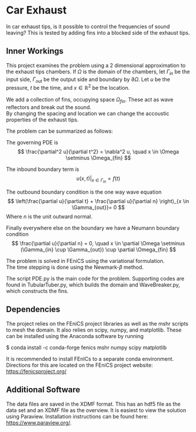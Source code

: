# Car Exhaust

In car exhaust tips, is it possible to control the 
frequencies of sound leaving?  This is tested by adding fins into a blocked
side of the exhaust tips.  

## Inner Workings

This project examines the problem using a 2 dimensional approximation to 
the exhaust tips chambers.  If $\Omega$ is the domain of the chambers,
let $\Gamma_{in}$ be the input side, $\Gamma_{out}$ be the output side
and boundary by $\partial \Omega$.  Let $u$ be the pressure,
$t$ be the time, and $x \in \mathbb R^2$ be the location.  

We add a collection of fins, occupying space 
$\Omega_{fin}$.  These act as wave reflectors and break out the sound.  
By changing the spacing and location we can change the accoustic 
properties of the exhaust tips.

The problem can be summarized as follows:

The governing PDE is
$$
\frac{\partial^2 u}{\partial t^2} = \nabla^2 u, \quad 
x \in \Omega \setminus \Omega_{fin}
$$

The inbound boundary term is
$$
\left. u(x, t) \right|_{x \in \Gamma_{in}} = f(t)
$$

The outbound boundary condition is the one way wave equation
$$
\left(\frac{\partial u}{\partial t} + \frac{\partial u}{\partial n} 
\right)_{x \in \Gamma_{out}}= 0
$$
Where $n$ is the unit outward normal.

Finally everywhere else on the boundary we have a Neumann boundary
condition
$$
\frac{\partial u}{\partial n} = 0, \quad 
x \in \partial \Omega \setminus (\Gamma_{in} \cup \Gamma_{out}) \cup
\partial \Omega_{fin}
$$

The problem is solved in FEniCS using the variational formulation.  
The time stepping is done using the Newmark-$\beta$ method.

The script PDE.py is the main code for the problem.  Supporting 
codes are found in TubularTuber.py, which builds the domain and
WaveBreaker.py, which constructs the fins.

## Dependencies

The project relies on the FEniCS project libraries as well as the 
mshr scripts to mesh the domain.  It also relies on scipy, numpy,
and matplotlib.  These can be installed using the Anaconda software 
by running

\$ conda install -c conda-forge fenics mshr numpy scipy matplotlib

It is recommended to install FEnICs to a separate conda environment. 
Directions for this are located on the FEniCS project website:
https://fenicsproject.org/

## Additional Software

The data files are saved in the XDMF format.  This has an hdf5 file
as the data set and an XDMF file as the overview.  It is easiest 
to view the solution using Paraview.  Installation instructions 
can be found here: https://www.paraview.org/.
